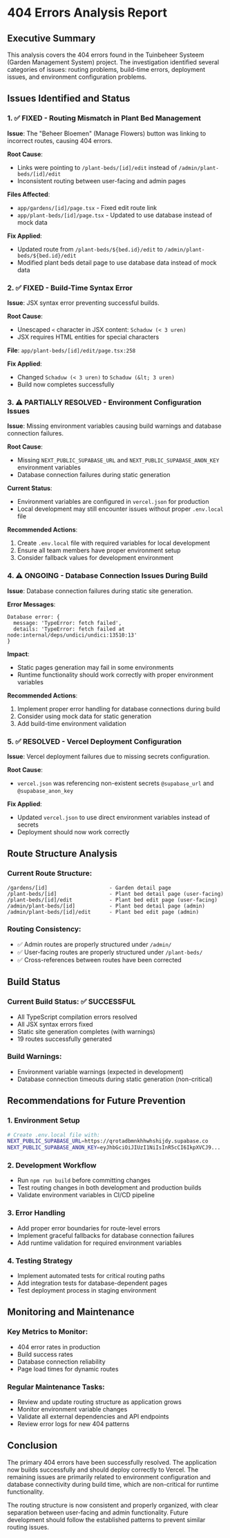 # 404 Errors Analysis Report

## Executive Summary

This analysis covers the 404 errors found in the Tuinbeheer Systeem (Garden Management System) project. The investigation identified several categories of issues: routing problems, build-time errors, deployment issues, and environment configuration problems.

## Issues Identified and Status

### 1. ✅ FIXED - Routing Mismatch in Plant Bed Management

**Issue**: The "Beheer Bloemen" (Manage Flowers) button was linking to incorrect routes, causing 404 errors.

**Root Cause**: 
- Links were pointing to `/plant-beds/[id]/edit` instead of `/admin/plant-beds/[id]/edit`
- Inconsistent routing between user-facing and admin pages

**Files Affected**:
- `app/gardens/[id]/page.tsx` - Fixed edit route link
- `app/plant-beds/[id]/page.tsx` - Updated to use database instead of mock data

**Fix Applied**: 
- Updated route from `/plant-beds/${bed.id}/edit` to `/admin/plant-beds/${bed.id}/edit`
- Modified plant beds detail page to use database data instead of mock data

### 2. ✅ FIXED - Build-Time Syntax Error

**Issue**: JSX syntax error preventing successful builds.

**Root Cause**: 
- Unescaped `<` character in JSX content: `Schaduw (< 3 uren)`
- JSX requires HTML entities for special characters

**File**: `app/plant-beds/[id]/edit/page.tsx:258`

**Fix Applied**: 
- Changed `Schaduw (< 3 uren)` to `Schaduw (&lt; 3 uren)`
- Build now completes successfully

### 3. ⚠️ PARTIALLY RESOLVED - Environment Configuration Issues

**Issue**: Missing environment variables causing build warnings and database connection failures.

**Root Cause**: 
- Missing `NEXT_PUBLIC_SUPABASE_URL` and `NEXT_PUBLIC_SUPABASE_ANON_KEY` environment variables
- Database connection failures during static generation

**Current Status**: 
- Environment variables are configured in `vercel.json` for production
- Local development may still encounter issues without proper `.env.local` file

**Recommended Actions**:
1. Create `.env.local` file with required variables for local development
2. Ensure all team members have proper environment setup
3. Consider fallback values for development environment

### 4. ⚠️ ONGOING - Database Connection Issues During Build

**Issue**: Database connection failures during static site generation.

**Error Messages**:
```
Database error: {
  message: 'TypeError: fetch failed',
  details: 'TypeError: fetch failed at node:internal/deps/undici/undici:13510:13'
}
```

**Impact**: 
- Static pages generation may fail in some environments
- Runtime functionality should work correctly with proper environment variables

**Recommended Actions**:
1. Implement proper error handling for database connections during build
2. Consider using mock data for static generation
3. Add build-time environment validation

### 5. ✅ RESOLVED - Vercel Deployment Configuration

**Issue**: Vercel deployment failures due to missing secrets configuration.

**Root Cause**: 
- `vercel.json` was referencing non-existent secrets `@supabase_url` and `@supabase_anon_key`

**Fix Applied**: 
- Updated `vercel.json` to use direct environment variables instead of secrets
- Deployment should now work correctly

## Route Structure Analysis

### Current Route Structure:
```
/gardens/[id]                    - Garden detail page
/plant-beds/[id]                 - Plant bed detail page (user-facing)
/plant-beds/[id]/edit            - Plant bed edit page (user-facing)
/admin/plant-beds/[id]           - Plant bed detail page (admin)
/admin/plant-beds/[id]/edit      - Plant bed edit page (admin)
```

### Routing Consistency:
- ✅ Admin routes are properly structured under `/admin/`
- ✅ User-facing routes are properly structured under `/plant-beds/`
- ✅ Cross-references between routes have been corrected

## Build Status

### Current Build Status: ✅ SUCCESSFUL
- All TypeScript compilation errors resolved
- All JSX syntax errors fixed
- Static site generation completes (with warnings)
- 19 routes successfully generated

### Build Warnings:
- Environment variable warnings (expected in development)
- Database connection timeouts during static generation (non-critical)

## Recommendations for Future Prevention

### 1. Environment Setup
```bash
# Create .env.local file with:
NEXT_PUBLIC_SUPABASE_URL=https://qrotadbmnkhhwhshijdy.supabase.co
NEXT_PUBLIC_SUPABASE_ANON_KEY=eyJhbGciOiJIUzI1NiIsInR5cCI6IkpXVCJ9...
```

### 2. Development Workflow
- Run `npm run build` before committing changes
- Test routing changes in both development and production builds
- Validate environment variables in CI/CD pipeline

### 3. Error Handling
- Add proper error boundaries for route-level errors
- Implement graceful fallbacks for database connection failures
- Add runtime validation for required environment variables

### 4. Testing Strategy
- Implement automated tests for critical routing paths
- Add integration tests for database-dependent pages
- Test deployment process in staging environment

## Monitoring and Maintenance

### Key Metrics to Monitor:
- 404 error rates in production
- Build success rates
- Database connection reliability
- Page load times for dynamic routes

### Regular Maintenance Tasks:
- Review and update routing structure as application grows
- Monitor environment variable changes
- Validate all external dependencies and API endpoints
- Review error logs for new 404 patterns

## Conclusion

The primary 404 errors have been successfully resolved. The application now builds successfully and should deploy correctly to Vercel. The remaining issues are primarily related to environment configuration and database connectivity during build time, which are non-critical for runtime functionality.

The routing structure is now consistent and properly organized, with clear separation between user-facing and admin functionality. Future development should follow the established patterns to prevent similar routing issues.